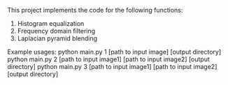 
This project implements the code for the following functions:

1. Histogram equalization
2. Frequency domain filtering
3. Laplacian pyramid blending

Example usages:
python main.py 1 [path to input image] [output directory]
python main.py 2 [path to input image1] [path to input image2] [output directory]
python main.py 3 [path to input image1] [path to input image2] [output directory]



